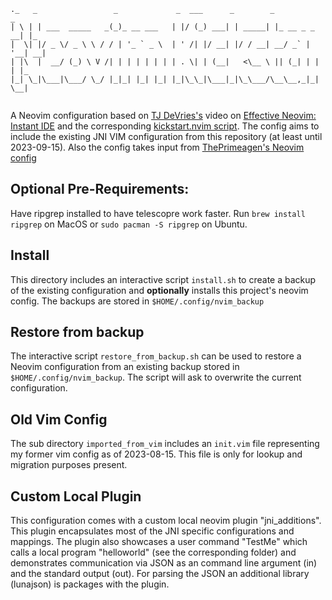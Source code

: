  ```
._   _                 _             _  ___      _        _             _   
| \ | | ___  _____   _(_)_ __ ___   | |/ (_) ___| | _____| |_ __ _ _ __| |_ 
|  \| |/ _ \/ _ \ \ / / | '_ ` _ \  | ' /| |/ __| |/ / __| __/ _` | '__| __|
| |\  |  __/ (_) \ V /| | | | | | | | . \| | (__|   <\__ \ || (_| | |  | |_ 
|_| \_|\___|\___/ \_/ |_|_| |_| |_| |_|\_\_|\___|_|\_\___/\__\__,_|_|   \__|
                                                                            
```

A Neovim configuration based on [TJ DeVries's](https://github.com/tjdevries) video on 
[Effective Neovim: Instant IDE](https://www.youtube.com/watch?v=stqUbv-5u2s) and the corresponding
[kickstart.nvim script](https://github.com/nvim-lua/kickstart.nvim).
The config aims to include the existing JNI VIM configuration from this repository (at least until 
2023-09-15).
Also the config takes input from [ThePrimeagen's Neovim config](https://github.com/ThePrimeagen/init.lua)

## Optional Pre-Requirements:
Have ripgrep installed to have telescopre work faster.
Run `brew install ripgrep` on MacOS or `sudo pacman -S ripgrep` on Ubuntu.

## Install
This directory includes an interactive script `install.sh` to create a backup of the existing 
configuration and **optionally** installs this project's neovim config. The backups are stored
in `$HOME/.config/nvim_backup`

## Restore from backup
The interactive script `restore_from_backup.sh` can be used to restore a Neovim configuration 
from an existing backup stored in `$HOME/.config/nvim_backup`. The script will ask to overwrite the 
current configuration.

## Old Vim Config
The sub directory `imported_from_vim` includes an `init.vim` file representing my former vim config
as of 2023-08-15. This file is only for lookup and migration purposes present.

## Custom Local Plugin
This configuration comes with a custom local neovim plugin "jni_additions". This
plugin encapsulates most of the JNI specific configurations and mappings.
The plugin also showcases a user command "TestMe" which calls a local program
"helloworld" (see the corresponding folder) and demonstrates communication via
JSON as an command line argument (in) and the standard output (out).
For parsing the JSON an additional library (lunajson) is packages with the plugin.
